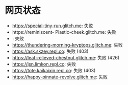 # 网页状态
- https://special-tiny-run.glitch.me: 失败
- https://reminiscent- Plastic-cheek.glitch.me: 失败
- : 失败
- https://thundering-morning-kryptops.glitch.me: 失败
- https://ask.skzey.repl.co: 失败 (403)
- https://leaf-relieved-chestnut.glitch.me: 失败 (426)
- https://jsn.limkon.repl.co: 失败
- https://tote.kaikaixin.repl.co: 失败 (403)
- https://happy-pinnate-revolve.glitch.me: 失败
